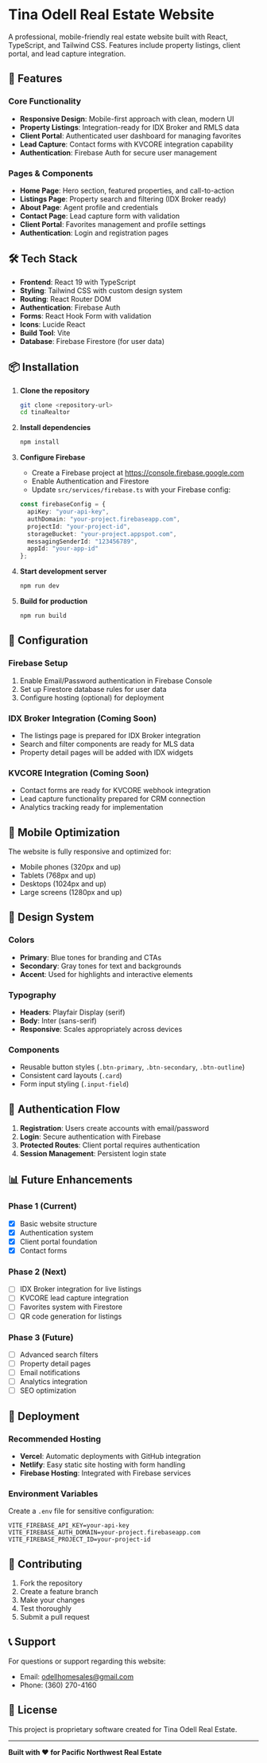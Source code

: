 # Tina Odell Real Estate Website

A professional, mobile-friendly real estate website built with React, TypeScript, and Tailwind CSS. Features include property listings, client portal, and lead capture integration.

## 🚀 Features

### Core Functionality
- **Responsive Design**: Mobile-first approach with clean, modern UI
- **Property Listings**: Integration-ready for IDX Broker and RMLS data
- **Client Portal**: Authenticated user dashboard for managing favorites
- **Lead Capture**: Contact forms with KVCORE integration capability
- **Authentication**: Firebase Auth for secure user management

### Pages & Components
- **Home Page**: Hero section, featured properties, and call-to-action
- **Listings Page**: Property search and filtering (IDX Broker ready)
- **About Page**: Agent profile and credentials
- **Contact Page**: Lead capture form with validation
- **Client Portal**: Favorites management and profile settings
- **Authentication**: Login and registration pages

## 🛠️ Tech Stack

- **Frontend**: React 19 with TypeScript
- **Styling**: Tailwind CSS with custom design system
- **Routing**: React Router DOM
- **Authentication**: Firebase Auth
- **Forms**: React Hook Form with validation
- **Icons**: Lucide React
- **Build Tool**: Vite
- **Database**: Firebase Firestore (for user data)

## 📦 Installation

1. **Clone the repository**
   ```bash
   git clone <repository-url>
   cd tinaRealtor
   ```

2. **Install dependencies**
   ```bash
   npm install
   ```

3. **Configure Firebase**
   - Create a Firebase project at https://console.firebase.google.com
   - Enable Authentication and Firestore
   - Update `src/services/firebase.ts` with your Firebase config:
   ```typescript
   const firebaseConfig = {
     apiKey: "your-api-key",
     authDomain: "your-project.firebaseapp.com",
     projectId: "your-project-id",
     storageBucket: "your-project.appspot.com",
     messagingSenderId: "123456789",
     appId: "your-app-id"
   };
   ```

4. **Start development server**
   ```bash
   npm run dev
   ```

5. **Build for production**
   ```bash
   npm run build
   ```

## 🔧 Configuration

### Firebase Setup
1. Enable Email/Password authentication in Firebase Console
2. Set up Firestore database rules for user data
3. Configure hosting (optional) for deployment

### IDX Broker Integration (Coming Soon)
- The listings page is prepared for IDX Broker integration
- Search and filter components are ready for MLS data
- Property detail pages will be added with IDX widgets

### KVCORE Integration (Coming Soon)
- Contact forms are ready for KVCORE webhook integration
- Lead capture functionality prepared for CRM connection
- Analytics tracking ready for implementation

## 📱 Mobile Optimization

The website is fully responsive and optimized for:
- Mobile phones (320px and up)
- Tablets (768px and up)
- Desktops (1024px and up)
- Large screens (1280px and up)

## 🎨 Design System

### Colors
- **Primary**: Blue tones for branding and CTAs
- **Secondary**: Gray tones for text and backgrounds
- **Accent**: Used for highlights and interactive elements

### Typography
- **Headers**: Playfair Display (serif)
- **Body**: Inter (sans-serif)
- **Responsive**: Scales appropriately across devices

### Components
- Reusable button styles (`.btn-primary`, `.btn-secondary`, `.btn-outline`)
- Consistent card layouts (`.card`)
- Form input styling (`.input-field`)

## 🔐 Authentication Flow

1. **Registration**: Users create accounts with email/password
2. **Login**: Secure authentication with Firebase
3. **Protected Routes**: Client portal requires authentication
4. **Session Management**: Persistent login state

## 📊 Future Enhancements

### Phase 1 (Current)
- [x] Basic website structure
- [x] Authentication system
- [x] Client portal foundation
- [x] Contact forms

### Phase 2 (Next)
- [ ] IDX Broker integration for live listings
- [ ] KVCORE lead capture integration
- [ ] Favorites system with Firestore
- [ ] QR code generation for listings

### Phase 3 (Future)
- [ ] Advanced search filters
- [ ] Property detail pages
- [ ] Email notifications
- [ ] Analytics integration
- [ ] SEO optimization

## 🚀 Deployment

### Recommended Hosting
- **Vercel**: Automatic deployments with GitHub integration
- **Netlify**: Easy static site hosting with form handling
- **Firebase Hosting**: Integrated with Firebase services

### Environment Variables
Create a `.env` file for sensitive configuration:
```
VITE_FIREBASE_API_KEY=your-api-key
VITE_FIREBASE_AUTH_DOMAIN=your-project.firebaseapp.com
VITE_FIREBASE_PROJECT_ID=your-project-id
```

## 🤝 Contributing

1. Fork the repository
2. Create a feature branch
3. Make your changes
4. Test thoroughly
5. Submit a pull request

## 📞 Support

For questions or support regarding this website:
- Email: odellhomesales@gmail.com
- Phone: (360) 270-4160

## 📄 License

This project is proprietary software created for Tina Odell Real Estate.

---

**Built with ❤️ for Pacific Northwest Real Estate**
